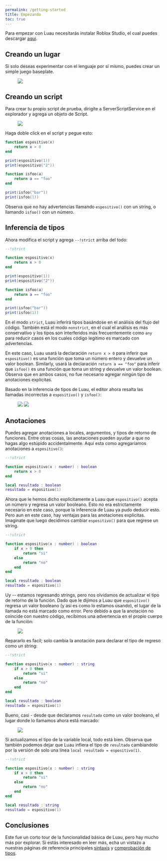 ```yaml
---
permalink: /getting-started
title: Empezando
toc: true
---
```

Para empezar con Luau necesitarás instalar Roblox Studio, el cual puedes descargar [aquí](https://www.roblox.com/create).

## Creando un lugar

Si solo deseas experimentar con el lenguaje por sí mismo, puedes crear un simple juego baseplate.

<figure>
  <img src="{{ site.url }}{{ site.baseurl }}/assets/images/create-new-place.png">
</figure>

## Creando un script

Para crear tu propio script de prueba, dirigite a ServerScriptService en el explorador y agrega un objeto de Script.

<figure>
  <img src="{{ site.url }}{{ site.baseurl }}/assets/images/create-script.png">
</figure>

Haga doble click en el script y pegue esto:

```lua
function espositivo(x)
    return x > 0
end

print(espositivo(1))
print(espositivo("2"))

function isfoo(a)
    return a == "foo"
end

print(isfoo("bar"))
print(isfoo(1))
```

Observa que no hay advertencias llamando ``espositivo()`` con un string, o llamando ``isfoo()`` con un número. 

## Inferencia de tipos

Ahora modifica el script y agrega ``--!strict`` arriba del todo:

```lua
--!strict

function espositivo(x)
    return x > 0
end

print(espositivo(1))
print(espositivo("2"))

function isfoo(a)
    return a == "foo"
end

print(isfoo("bar"))
print(isfoo(1))
```

En el modo ``strict``, Luau inferirá tipos basándose en el análisis del flujo del código. También está el modo ``nonstrict``, en el cual el análisis es más conservativo y los tipos son interferidos más frecuentemente como ``any`` para reducir casos en los cuales código legítimo es marcado con advertencias.

En este caso, Luau usará la declaración ``return x > 0`` para inferir que ``espositivo()`` 
es una función que toma un número entero y devuelve un valor boolean. Similarly, usará la declaración ``return a == "foo"`` para inferir que ``isfoo()`` es una función que toma un string y devuelve un valor boolean. Observa que en ambos casos, no fue necesario agregar ningún tipo de anotaciones explícitas.

Basado en la inferencia de tipos de Luau, el editor ahora resalta las llamadas incorrectas a ``espositivo()`` y ``isfoo()``:

<figure>
  <img src="{{ site.url }}{{ site.baseurl }}/assets/images/error-ispositive.png">
  <img src="{{ site.url }}{{ site.baseurl }}/assets/images/error-isfoo.png">
</figure>

## Anotaciones

Puedes agregar anotaciones a locales, argumentos, y tipos de retorno de funciones. Entre otras cosas, las anotaciones pueden ayudar a que no hagas algo estúpido accidentalmente. Aqui esta como agregaríamos anotaciones a  ``espositivo()``:

```lua
--!strict

function espositivo(x : number) : boolean
    return x > 0
end

local resultado : boolean
resultado = espositivo(1)

```

Ahora que le hemos dicho explícitamente a Luau que ``espositivo()`` acepta un número y regresa un valor booleano. Esto no era estrictamente necesario en este caso, porque la inferencia de Luau ya pudo deducir esto. Pero aun en este caso, hay ventajas para las anotaciones explícitas. Imaginate que luego decidimos cambiar ``espositivo()`` para que regrese un string.

```lua
--!strict

function espositivo(x : number) : boolean
    if x > 0 then
        return "si"
    else
        return "no"
    end
end

local resultado : boolean
resultado = espositivo(1)
```

Uy -- estamos regresando strings, pero nos olvidamos de actualizar el tipo de retorno de la función. Dado que le dijimos a Luau que ``espositivo()`` regresa un valor booleano (y así es como lo estamos usando), el lugar de la llamada no está marcado como error. Pero debido a que la anotación no coincide con nuestro código, recibimos una advertencia en el propio cuerpo de la función:

<figure>
  <img src="{{ site.url }}{{ site.baseurl }}/assets/images/error-ispositive-string.png">
</figure>

Repararlo es facil; solo cambia la anotación para declarar el tipo de regreso como un string:

```lua
--!strict

function espositivo(x : number) : string
    if x > 0 then
        return "si"
    else
        return "no"
    end
end

local resultado : boolean
resultado = espositivo(1)
```

Bueno, casi  - desde que declaramos ``resultado`` como un valor booleano, el lugar donde lo llamamos ahora está marcado:

<figure>
  <img src="{{ site.url }}{{ site.baseurl }}/assets/images/error-ispositive-boolean.png">
</figure>


Si actualizamos el tipo de la variable local, todo está bien. Observa que también podemos dejar que Luau infiera el tipo de ``resultado`` cambiandolo por la versión de solo una línea ``local resultado = espositivo(1)``.

```lua
--!strict

function espositivo(x : number) : string
    if x > 0 then
        return "si"
    else
        return "no"
    end
end

local resultado : string
resultado = espositivo(1)
```

## Conclusiones

Este fue un corto tour de la funcionalidad básica de Luau, pero hay mucho más por explorar. Si estás interesado en leer más, echa un vistazo a nuestras páginas de referencia principales [sintaxis](syntax) y [comprobación de tipos](typecheck).

